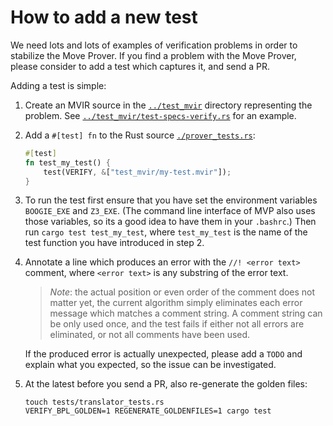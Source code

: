 # How to add a new test

We need lots and lots of examples of verification problems in order to stabilize the Move Prover. If you find a
problem with the Move Prover, please consider to add a test which captures it, and send a PR.

Adding a test is simple:

1. Create an MVIR source in the [`../test_mvir`](../test_mvir) directory representing the problem.
   See [`../test_mvir/test-specs-verify.rs`](../test_mvir/verify-create-resource.mvir) for an example.
2. Add a `#[test] fn` to the Rust source [`./prover_tests.rs`](./prover_tests.rs):

   ```rust
   #[test]
   fn test_my_test() {
       test(VERIFY, &["test_mvir/my-test.mvir"]);
   }
   ```
3. To run the test first ensure that you have set the environment variables `BOOGIE_EXE` and `Z3_EXE`. (The command
   line interface of MVP also uses those variables, so its a good idea to have them in your `.bashrc`.) Then
   run ```cargo test test_my_test```, where `test_my_test` is the name of the test function you have introduced in
   step 2.
4. Annotate a line which produces an error with the ```//! <error text>``` comment, where `<error text>` is any
   substring of the error text.

   > *Note*: the actual position or even order of the comment does not matter yet, the current algorithm simply
   > eliminates each error message which matches a comment string. A comment string can be only used once, and the
   > test fails if either not all errors are eliminated, or not all comments have been used.

   If the produced error is actually unexpected, please add a `TODO` and explain what you expected, so the issue
   can be investigated.
5. At the latest before you send a PR, also re-generate the golden files:
   ```shell script
   touch tests/translator_tests.rs
   VERIFY_BPL_GOLDEN=1 REGENERATE_GOLDENFILES=1 cargo test
   ```
